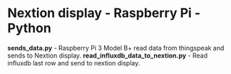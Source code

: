 # Nextion display - Raspberry Pi - Python
**sends_data.py** - Raspberry Pi 3 Model B+ read data from thingspeak and sends to Nextion display. 
**read_influxdb_data_to_nextion.py** - Read influxdb last row and send to nextion display.
